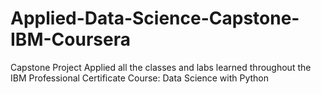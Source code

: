 # Applied-Data-Science-Capstone-IBM-Coursera
Capstone Project
Applied all the classes and labs learned throughout the IBM Professional Certificate Course: Data Science with Python
